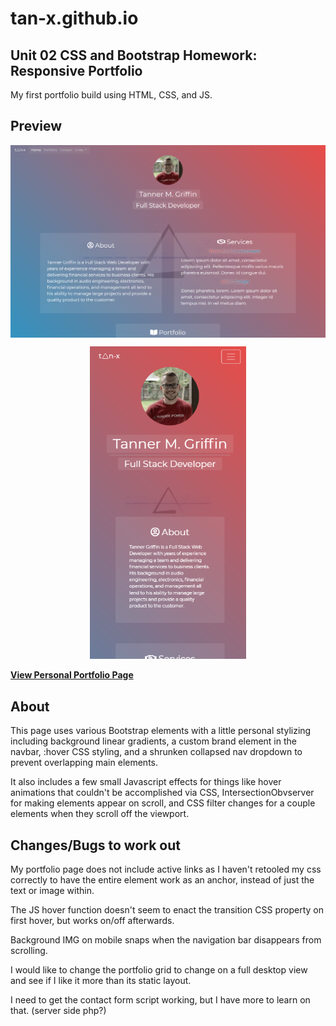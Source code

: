 # tan-x.github.io

## Unit 02 CSS and Bootstrap Homework: Responsive Portfolio

My first portfolio build using HTML, CSS, and JS.

## Preview
<p align="center"><img src="assets/images/screenshot1.PNG" width="700px" align="center"/></p>

<p align="center"><img src="assets/images/screenshot2.PNG" height="500px"/></p>

**[View Personal Portfolio Page](https://tan-x.github.io/)**

## About

This page uses various Bootstrap elements with a little personal stylizing including background linear gradients, a custom brand element in the navbar, :hover CSS styling, and a shrunken collapsed nav dropdown to prevent overlapping main elements.

It also includes a few small Javascript effects for things like hover animations that couldn't be accomplished via CSS, IntersectionObvserver for making elements appear on scroll, and CSS filter changes for a couple elements when they scroll off the viewport.

## Changes/Bugs to work out

My portfolio page does not include active links as I haven't retooled my css correctly to have the entire element work as an anchor, instead of just the text or image within.

The JS hover function doesn't seem to enact the transition CSS property on first hover, but works on/off afterwards.

Background IMG on mobile snaps when the navigation bar disappears from scrolling.

I would like to change the portfolio grid to change on a full desktop view and see if I like it more than its static layout.

I need to get the contact form script working, but I have more to learn on that. (server side php?)
